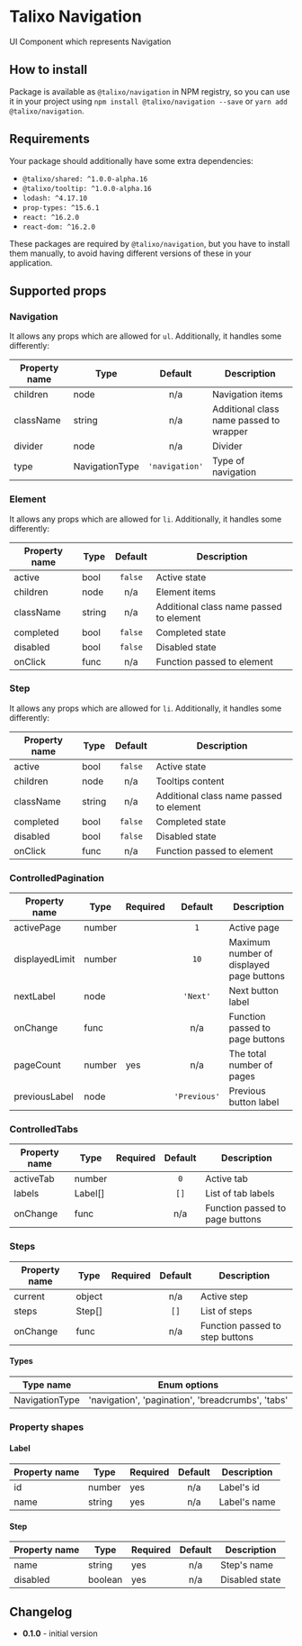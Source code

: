 # Talixo Navigation

UI Component which represents Navigation

## How to install

Package is available as `@talixo/navigation` in NPM registry, so you can use it in your project
using `npm install @talixo/navigation --save` or `yarn add @talixo/navigation`.

## Requirements

Your package should additionally have some extra dependencies:

- `@talixo/shared: ^1.0.0-alpha.16`
- `@talixo/tooltip: ^1.0.0-alpha.16`
- `lodash: ^4.17.10`
- `prop-types: ^15.6.1`
- `react: ^16.2.0`
- `react-dom: ^16.2.0`

These packages are required by `@talixo/navigation`, but you have to install them manually,
to avoid having different versions of these in your application.

## Supported props

### Navigation

It allows any props which are allowed for `ul`. Additionally, it handles some differently:

Property name | Type           | Default        | Description
--------------|----------------|:--------------:|--------------------------------
children      | node           | n/a            | Navigation items
className     | string         | n/a            | Additional class name passed to wrapper
divider       | node           | n/a            | Divider
type          | NavigationType | `'navigation'` | Type of navigation

### Element

It allows any props which are allowed for `li`. Additionally, it handles some differently:

Property name | Type           | Default        | Description
--------------|----------------|:--------------:|--------------------------------
active        | bool           | `false`        | Active state
children      | node           | n/a            | Element items
className     | string         | n/a            | Additional class name passed to element
completed     | bool           | `false`        | Completed state
disabled      | bool           | `false`        | Disabled state
onClick       | func           | n/a            | Function passed to element

### Step

It allows any props which are allowed for `li`. Additionally, it handles some differently:

Property name | Type           | Default        | Description
--------------|----------------|:--------------:|--------------------------------
active        | bool           | `false`        | Active state
children      | node           | n/a            | Tooltips content
className     | string         | n/a            | Additional class name passed to element
completed     | bool           | `false`        | Completed state
disabled      | bool           | `false`        | Disabled state
onClick       | func           | n/a            | Function passed to element

### ControlledPagination

Property name  | Type   | Required | Default      | Description
---------------|--------|----------|:------------:|--------------------------------
activePage     | number |          | `1`          | Active page
displayedLimit | number |          | `10`         | Maximum number of displayed page buttons
nextLabel      | node   |          | `'Next'`     | Next button label
onChange       | func   |          | n/a          | Function passed to page buttons
pageCount      | number | yes      | n/a          | The total number of pages
previousLabel  | node   |          | `'Previous'` | Previous button label

### ControlledTabs

Property name  | Type    | Required | Default  | Description
---------------|---------|----------|:--------:|--------------------------------
activeTab      | number  |          | `0`      | Active tab
labels         | Label[] |          | `[]`     | List of tab labels
onChange       | func    |          | n/a      | Function passed to page buttons

### Steps

Property name  | Type   | Required | Default  | Description
---------------|--------|----------|:--------:|--------------------------------
current        | object |          | n/a      | Active step
steps          | Step[] |          | `[]`     | List of steps
onChange       | func   |          | n/a      | Function passed to step buttons

#### Types

Type name      | Enum options
---------------|---------------------------------------------------
NavigationType | 'navigation', 'pagination', 'breadcrumbs', 'tabs'

### Property shapes

#### Label

Property name | Type      | Required | Default       | Description
--------------|-----------|----------|:-------------:|------------------------------------------------
id            | number    | yes      | n/a           | Label's id
name          | string    | yes      | n/a           | Label's name

#### Step

Property name | Type      | Required | Default       | Description
--------------|-----------|----------|:-------------:|------------------------------------------------
name          | string    | yes      | n/a           | Step's name
disabled      | boolean   | yes      | n/a           | Disabled state

## Changelog

- **0.1.0** - initial version
